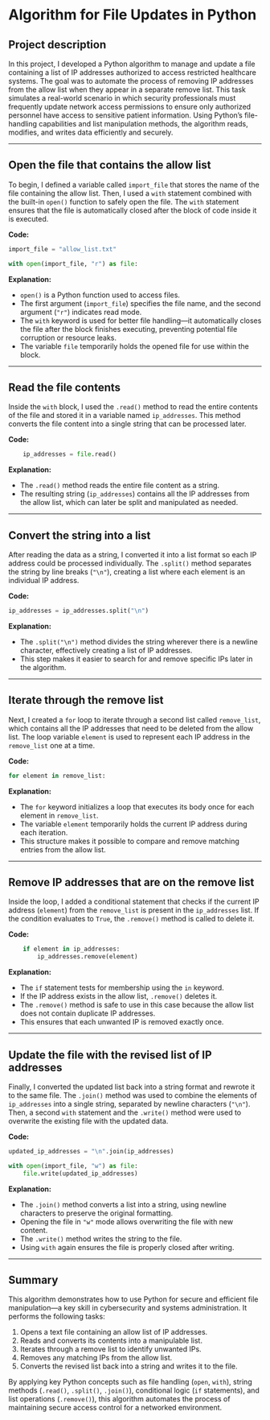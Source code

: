# **Algorithm for File Updates in Python**

## **Project description**

In this project, I developed a Python algorithm to manage and update a file containing a list of IP addresses authorized to access restricted healthcare systems. The goal was to automate the process of removing IP addresses from the allow list when they appear in a separate remove list. This task simulates a real-world scenario in which security professionals must frequently update network access permissions to ensure only authorized personnel have access to sensitive patient information. Using Python’s file-handling capabilities and list manipulation methods, the algorithm reads, modifies, and writes data efficiently and securely.

---

## **Open the file that contains the allow list**

To begin, I defined a variable called `import_file` that stores the name of the file containing the allow list. Then, I used a `with` statement combined with the built-in `open()` function to safely open the file. The `with` statement ensures that the file is automatically closed after the block of code inside it is executed.

**Code:**

```python
import_file = "allow_list.txt"

with open(import_file, "r") as file:
```

**Explanation:**

* `open()` is a Python function used to access files.
* The first argument (`import_file`) specifies the file name, and the second argument (`"r"`) indicates read mode.
* The `with` keyword is used for better file handling—it automatically closes the file after the block finishes executing, preventing potential file corruption or resource leaks.
* The variable `file` temporarily holds the opened file for use within the block.

---

## **Read the file contents**

Inside the `with` block, I used the `.read()` method to read the entire contents of the file and stored it in a variable named `ip_addresses`. This method converts the file content into a single string that can be processed later.

**Code:**

```python
    ip_addresses = file.read()
```

**Explanation:**

* The `.read()` method reads the entire file content as a string.
* The resulting string (`ip_addresses`) contains all the IP addresses from the allow list, which can later be split and manipulated as needed.

---

## **Convert the string into a list**

After reading the data as a string, I converted it into a list format so each IP address could be processed individually. The `.split()` method separates the string by line breaks (`"\n"`), creating a list where each element is an individual IP address.

**Code:**

```python
ip_addresses = ip_addresses.split("\n")
```

**Explanation:**

* The `.split("\n")` method divides the string wherever there is a newline character, effectively creating a list of IP addresses.
* This step makes it easier to search for and remove specific IPs later in the algorithm.

---

## **Iterate through the remove list**

Next, I created a `for` loop to iterate through a second list called `remove_list`, which contains all the IP addresses that need to be deleted from the allow list. The loop variable `element` is used to represent each IP address in the `remove_list` one at a time.

**Code:**

```python
for element in remove_list:
```

**Explanation:**

* The `for` keyword initializes a loop that executes its body once for each element in `remove_list`.
* The variable `element` temporarily holds the current IP address during each iteration.
* This structure makes it possible to compare and remove matching entries from the allow list.

---

## **Remove IP addresses that are on the remove list**

Inside the loop, I added a conditional statement that checks if the current IP address (`element`) from the `remove_list` is present in the `ip_addresses` list. If the condition evaluates to `True`, the `.remove()` method is called to delete it.

**Code:**

```python
    if element in ip_addresses:
        ip_addresses.remove(element)
```

**Explanation:**

* The `if` statement tests for membership using the `in` keyword.
* If the IP address exists in the allow list, `.remove()` deletes it.
* The `.remove()` method is safe to use in this case because the allow list does not contain duplicate IP addresses.
* This ensures that each unwanted IP is removed exactly once.

---

## **Update the file with the revised list of IP addresses**

Finally, I converted the updated list back into a string format and rewrote it to the same file. The `.join()` method was used to combine the elements of `ip_addresses` into a single string, separated by newline characters (`"\n"`). Then, a second `with` statement and the `.write()` method were used to overwrite the existing file with the updated data.

**Code:**

```python
updated_ip_addresses = "\n".join(ip_addresses)

with open(import_file, "w") as file:
    file.write(updated_ip_addresses)
```

**Explanation:**

* The `.join()` method converts a list into a string, using newline characters to preserve the original formatting.
* Opening the file in `"w"` mode allows overwriting the file with new content.
* The `.write()` method writes the string to the file.
* Using `with` again ensures the file is properly closed after writing.

---

## **Summary**

This algorithm demonstrates how to use Python for secure and efficient file manipulation—a key skill in cybersecurity and systems administration. It performs the following tasks:

1. Opens a text file containing an allow list of IP addresses.
2. Reads and converts its contents into a manipulable list.
3. Iterates through a remove list to identify unwanted IPs.
4. Removes any matching IPs from the allow list.
5. Converts the revised list back into a string and writes it to the file.

By applying key Python concepts such as file handling (`open`, `with`), string methods (`.read()`, `.split()`, `.join()`), conditional logic (`if` statements), and list operations (`.remove()`), this algorithm automates the process of maintaining secure access control for a networked environment.

